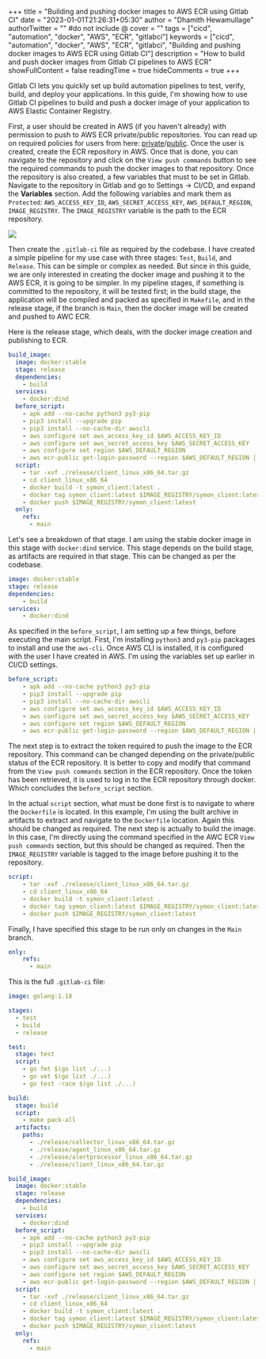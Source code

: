 +++
title = "Building and pushing docker images to AWS ECR using Gitlab CI"
date = "2023-01-01T21:26:31+05:30"
author = "Dhamith Hewamullage"
authorTwitter = "" #do not include @
cover = ""
tags = ["cicd", "automation", "docker", "AWS", "ECR", "gitlabci"]
keywords = ["cicd", "automation", "docker", "AWS", "ECR", "gitlabci", "Building and pushing docker images to AWS ECR using Gitlab CI"]
description = "How to build and push docker images from Gitlab CI pipelines to AWS ECR"
showFullContent = false
readingTime = true
hideComments = true
+++

Gitlab CI lets you quickly set up build automation pipelines to test, verify, build, and deploy your applications. In this guide, I'm showing how to use Gitlab CI pipelines to build and push a docker image of your application to AWS Elastic Container Registry.

First, a user should be created in AWS (if you haven't already) with permission to push to AWS ECR private/public repositories. You can read up on required policies for users from here: [private](https://docs.aws.amazon.com/AmazonECR/latest/userguide/repository-policy-examples.html)/[public](https://docs.aws.amazon.com/AmazonECR/latest/public/public-repository-policy-examples.html). Once the user is created, create the ECR repository in AWS. Once that is done, you can navigate to the repository and click on the `View push commands` button to see the required commands to push the docker images to that repository. Once the repository is also created, a few variables that must to be set in Gitlab. Navigate to the repository in Gitlab and go to Settings -> CI/CD, and expand the **Variables** section. Add the following variables and mark them as `Protected`: `AWS_ACCESS_KEY_ID`, `AWS_SECRET_ACCESS_KEY`, `AWS_DEFAULT_REGION`, `IMAGE_REGISTRY`. The `IMAGE_REGISTRY` variable is the path to the ECR repository. 

![](/variables.png)

Then create the `.gitlab-ci` file as required by the codebase. I have created a simple pipeline for my use case with three stages: `Test`, `Build`, and `Release`. This can be simple or complex as needed. But since in this guide, we are only interested in creating the docker image and pushing it to the AWS ECR, it is going to be simpler. In my pipeline stages, if something is committed to the repository, it will be tested first; in the build stage, the application will be compiled and packed as specified in `Makefile`, and in the release stage, if the branch is `Main`, then the docker image will be created and pushed to AWC ECR. 

Here is the release stage, which deals, with the docker image creation and publishing to ECR.

```yaml
build_image:
  image: docker:stable
  stage: release
  dependencies: 
    - build
  services:
    - docker:dind
  before_script:
    - apk add --no-cache python3 py3-pip
    - pip3 install --upgrade pip
    - pip3 install --no-cache-dir awscli 
    - aws configure set aws_access_key_id $AWS_ACCESS_KEY_ID
    - aws configure set aws_secret_access_key $AWS_SECRET_ACCESS_KEY
    - aws configure set region $AWS_DEFAULT_REGION
    - aws ecr-public get-login-password --region $AWS_DEFAULT_REGION | docker login --username AWS --password-stdin $IMAGE_REGISTRY
  script:
    - tar -xvf ./release/client_linux_x86_64.tar.gz 
    - cd client_linux_x86_64
    - docker build -t symon_client:latest .
    - docker tag symon_client:latest $IMAGE_REGISTRY/symon_client:latest
    - docker push $IMAGE_REGISTRY/symon_client:latest
  only:
    refs:
      - main
```

Let's see a breakdown of that stage. I am using the stable docker image in this stage with `docker:dind` service. This stage depends on the build stage, as artifacts are required in that stage. This can be changed as per the codebase.

```yaml
image: docker:stable
stage: release
dependencies: 
    - build
services:
    - docker:dind
```

As specified in the `before_script`, I am setting up a few things, before executing the main script. First, I'm installing `python3` and `py3-pip` packages to install and use the `aws-cli`. Once AWS CLI is installed, it is configured with the user I have created in AWS. I'm using the variables set up earlier in CI/CD settings. 

```yaml
before_script:
    - apk add --no-cache python3 py3-pip
    - pip3 install --upgrade pip
    - pip3 install --no-cache-dir awscli 
    - aws configure set aws_access_key_id $AWS_ACCESS_KEY_ID
    - aws configure set aws_secret_access_key $AWS_SECRET_ACCESS_KEY
    - aws configure set region $AWS_DEFAULT_REGION
    - aws ecr-public get-login-password --region $AWS_DEFAULT_REGION | docker login --username AWS --password-stdin $IMAGE_REGISTRY
```

The next step is to extract the token required to push the image to the ECR repository. This command can be changed depending on the private/public status of the ECR repository. It is better to copy and modify that command from the `View push commands` section in the ECR repository. Once the token has been retrieved, it is used to log in to the ECR repository through docker. Which concludes the `before_script` section. 

In the actual `script` section, what must be done first is to navigate to where the `Dockerfile` is located. In this example, I'm using the built archive in artifacts to extract and navigate to the `Dockerfile` location. Again this should be changed as required. The next step is actually to build the image. In this case, I'm directly using the command specified in the AWC ECR `View push commands` section, but this should be changed as required. Then the `IMAGE_REGISTRY` variable is tagged to the image before pushing it to the repository.

```yaml
script:
    - tar -xvf ./release/client_linux_x86_64.tar.gz 
    - cd client_linux_x86_64
    - docker build -t symon_client:latest .
    - docker tag symon_client:latest $IMAGE_REGISTRY/symon_client:latest
    - docker push $IMAGE_REGISTRY/symon_client:latest
```

Finally, I have specified this stage to be run only on changes in the `Main` branch. 

```yaml
only:
    refs:
      - main
```

This is the full `.gitlab-ci` file:

```yaml
image: golang:1.18

stages:
  - test
  - build
  - release

test:
  stage: test
  script:
    - go fmt $(go list ./...)
    - go vet $(go list ./...)
    - go test -race $(go list ./...)

build:
  stage: build
  script:
    - make pack-all
  artifacts:
    paths:
      - ./release/collector_linux_x86_64.tar.gz
      - ./release/agent_linux_x86_64.tar.gz
      - ./release/alertprocessor_linux_x86_64.tar.gz
      - ./release/client_linux_x86_64.tar.gz

build_image:
  image: docker:stable
  stage: release
  dependencies: 
    - build
  services:
    - docker:dind
  before_script:
    - apk add --no-cache python3 py3-pip
    - pip3 install --upgrade pip
    - pip3 install --no-cache-dir awscli 
    - aws configure set aws_access_key_id $AWS_ACCESS_KEY_ID
    - aws configure set aws_secret_access_key $AWS_SECRET_ACCESS_KEY
    - aws configure set region $AWS_DEFAULT_REGION
    - aws ecr-public get-login-password --region $AWS_DEFAULT_REGION | docker login --username AWS --password-stdin $IMAGE_REGISTRY
  script:
    - tar -xvf ./release/client_linux_x86_64.tar.gz 
    - cd client_linux_x86_64
    - docker build -t symon_client:latest .
    - docker tag symon_client:latest $IMAGE_REGISTRY/symon_client:latest
    - docker push $IMAGE_REGISTRY/symon_client:latest
  only:
    refs:
      - main
```